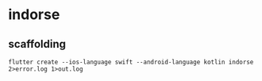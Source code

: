 # indorse

## scaffolding

```shell
flutter create --ios-language swift --android-language kotlin indorse 2>error.log 1>out.log
```
